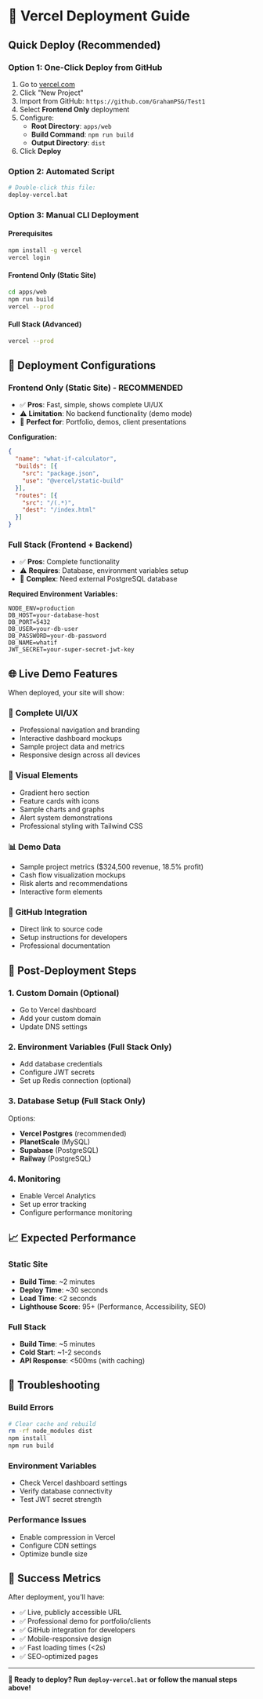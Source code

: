 # 🚀 Vercel Deployment Guide

## Quick Deploy (Recommended)

### Option 1: One-Click Deploy from GitHub
1. Go to [vercel.com](https://vercel.com)
2. Click "New Project"
3. Import from GitHub: `https://github.com/GrahamPSG/Test1`
4. Select **Frontend Only** deployment
5. Configure:
   - **Root Directory**: `apps/web`
   - **Build Command**: `npm run build`
   - **Output Directory**: `dist`
6. Click **Deploy**

### Option 2: Automated Script
```bash
# Double-click this file:
deploy-vercel.bat
```

### Option 3: Manual CLI Deployment

#### Prerequisites
```bash
npm install -g vercel
vercel login
```

#### Frontend Only (Static Site)
```bash
cd apps/web
npm run build
vercel --prod
```

#### Full Stack (Advanced)
```bash
vercel --prod
```

## 🎯 Deployment Configurations

### Frontend Only (Static Site) - **RECOMMENDED**
- ✅ **Pros**: Fast, simple, shows complete UI/UX
- ⚠️ **Limitation**: No backend functionality (demo mode)
- 🚀 **Perfect for**: Portfolio, demos, client presentations

**Configuration:**
```json
{
  "name": "what-if-calculator",
  "builds": [{ 
    "src": "package.json", 
    "use": "@vercel/static-build" 
  }],
  "routes": [{ 
    "src": "/(.*)", 
    "dest": "/index.html" 
  }]
}
```

### Full Stack (Frontend + Backend)
- ✅ **Pros**: Complete functionality
- ⚠️ **Requires**: Database, environment variables setup
- 🔧 **Complex**: Need external PostgreSQL database

**Required Environment Variables:**
```
NODE_ENV=production
DB_HOST=your-database-host
DB_PORT=5432
DB_USER=your-db-user
DB_PASSWORD=your-db-password
DB_NAME=whatif
JWT_SECRET=your-super-secret-jwt-key
```

## 🌐 Live Demo Features

When deployed, your site will show:

### 📱 **Complete UI/UX**
- Professional navigation and branding
- Interactive dashboard mockups
- Sample project data and metrics
- Responsive design across all devices

### 🎨 **Visual Elements**
- Gradient hero section
- Feature cards with icons
- Sample charts and graphs
- Alert system demonstrations
- Professional styling with Tailwind CSS

### 📊 **Demo Data**
- Sample project metrics ($324,500 revenue, 18.5% profit)
- Cash flow visualization mockups
- Risk alerts and recommendations
- Interactive form elements

### 🔗 **GitHub Integration**
- Direct link to source code
- Setup instructions for developers
- Professional documentation

## 🚀 Post-Deployment Steps

### 1. Custom Domain (Optional)
- Go to Vercel dashboard
- Add your custom domain
- Update DNS settings

### 2. Environment Variables (Full Stack Only)
- Add database credentials
- Configure JWT secrets
- Set up Redis connection (optional)

### 3. Database Setup (Full Stack Only)
Options:
- **Vercel Postgres** (recommended)
- **PlanetScale** (MySQL)
- **Supabase** (PostgreSQL)
- **Railway** (PostgreSQL)

### 4. Monitoring
- Enable Vercel Analytics
- Set up error tracking
- Configure performance monitoring

## 📈 Expected Performance

### Static Site
- **Build Time**: ~2 minutes
- **Deploy Time**: ~30 seconds
- **Load Time**: <2 seconds
- **Lighthouse Score**: 95+ (Performance, Accessibility, SEO)

### Full Stack
- **Build Time**: ~5 minutes
- **Cold Start**: ~1-2 seconds
- **API Response**: <500ms (with caching)

## 🔧 Troubleshooting

### Build Errors
```bash
# Clear cache and rebuild
rm -rf node_modules dist
npm install
npm run build
```

### Environment Variables
- Check Vercel dashboard settings
- Verify database connectivity
- Test JWT secret strength

### Performance Issues
- Enable compression in Vercel
- Configure CDN settings
- Optimize bundle size

## 🎯 Success Metrics

After deployment, you'll have:
- ✅ Live, publicly accessible URL
- ✅ Professional demo for portfolio/clients
- ✅ GitHub integration for developers
- ✅ Mobile-responsive design
- ✅ Fast loading times (<2s)
- ✅ SEO-optimized pages

---

**🚀 Ready to deploy? Run `deploy-vercel.bat` or follow the manual steps above!**
